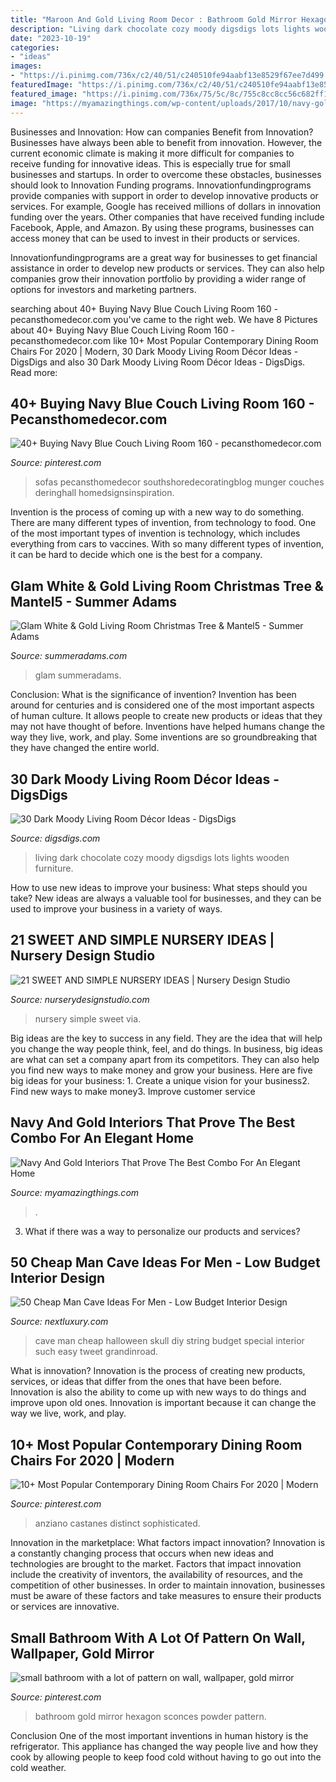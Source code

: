 ```yaml
---
title: "Maroon And Gold Living Room Decor : Bathroom Gold Mirror Hexagon Sconces Powder Pattern"
description: "Living dark chocolate cozy moody digsdigs lots lights wooden furniture"
date: "2023-10-19"
categories:
- "ideas"
images:
- "https://i.pinimg.com/736x/c2/40/51/c240510fe94aabf13e8529f67ee7d499.jpg"
featuredImage: "https://i.pinimg.com/736x/c2/40/51/c240510fe94aabf13e8529f67ee7d499.jpg"
featured_image: "https://i.pinimg.com/736x/75/5c/8c/755c8cc8cc56c682ff19bf8a3df06050.jpg"
image: "https://myamazingthings.com/wp-content/uploads/2017/10/navy-gold-interior-4-.jpg"
---
```



Businesses and Innovation: How can companies Benefit from Innovation?
Businesses have always been able to benefit from innovation. However, the current economic climate is making it more difficult for companies to receive funding for innovative ideas. This is especially true for small businesses and startups. In order to overcome these obstacles, businesses should look to Innovation Funding programs.
Innovationfundingprograms provide companies with support in order to develop innovative products or services. For example, Google has received millions of dollars in innovation funding over the years. Other companies that have received funding include Facebook, Apple, and Amazon. By using these programs, businesses can access money that can be used to invest in their products or services.

Innovationfundingprograms are a great way for businesses to get financial assistance in order to develop new products or services. They can also help companies grow their innovation portfolio by providing a wider range of options for investors and marketing partners.

	

		
searching about 40+ Buying Navy Blue Couch Living Room 160 - pecansthomedecor.com you've came to the right web. We have 8 Pictures about 40+ Buying Navy Blue Couch Living Room 160 - pecansthomedecor.com like 10+ Most Popular Contemporary Dining Room Chairs For 2020 | Modern, 30 Dark Moody Living Room Décor Ideas - DigsDigs and also 30 Dark Moody Living Room Décor Ideas - DigsDigs. Read more:
		
    
## 40+ Buying Navy Blue Couch Living Room 160 - Pecansthomedecor.com

<img loading=lazy src="https://i.pinimg.com/736x/75/5c/8c/755c8cc8cc56c682ff19bf8a3df06050.jpg" onerror="this.onerror=null;this.src='https://tse4.mm.bing.net/th?id=OIP.67xxdv2nZBGKh0eILTpnwgHaK_&amp;pid=15.1';" alt="40+ Buying Navy Blue Couch Living Room 160 - pecansthomedecor.com">

_Source: pinterest.com_

>sofas pecansthomedecor southshoredecoratingblog munger couches deringhall homedsignsinspiration. 

	

Invention is the process of coming up with a new way to do something. There are many different types of invention, from technology to food. One of the most important types of invention is technology, which includes everything from cars to vaccines. With so many different types of invention, it can be hard to decide which one is the best for a company.

    
## Glam White &amp; Gold Living Room Christmas Tree &amp; Mantel5 - Summer Adams

<img loading=lazy src="https://summeradams.com/wp-content/uploads/2019/11/Glam-White-Gold-Living-Room-Christmas-Tree-Mantel5.jpg" onerror="this.onerror=null;this.src='https://tse3.mm.bing.net/th?id=OIP.F4SBg6hZJpDPvTVykTVbXAHaLH&amp;pid=15.1';" alt="Glam White &amp; Gold Living Room Christmas Tree &amp; Mantel5 - Summer Adams">

_Source: summeradams.com_

>glam summeradams. 

	

Conclusion: What is the significance of invention?
Invention has been around for centuries and is considered one of the most important aspects of human culture. It allows people to create new products or ideas that they may not have thought of before. Inventions have helped humans change the way they live, work, and play. Some inventions are so groundbreaking that they have changed the entire world.

    
## 30 Dark Moody Living Room Décor Ideas - DigsDigs

<img loading=lazy src="https://www.digsdigs.com/photos/2016/10/20-dark-chocolate-living-room-with-metallic-accents-and-greenery.jpg" onerror="this.onerror=null;this.src='https://tse3.mm.bing.net/th?id=OIP.Y7fHraziwoPGUsYIhTXbcAHaLH&amp;pid=15.1';" alt="30 Dark Moody Living Room Décor Ideas - DigsDigs">

_Source: digsdigs.com_

>living dark chocolate cozy moody digsdigs lots lights wooden furniture. 

	

How to use new ideas to improve your business: What steps should you take?
New ideas are always a valuable tool for businesses, and they can be used to improve your business in a variety of ways.

    
## 21 SWEET AND SIMPLE NURSERY IDEAS | Nursery Design Studio

<img loading=lazy src="https://www.nurserydesignstudio.com/wp-content/uploads/2020/10/simple-nursery-ideas-17.png" onerror="this.onerror=null;this.src='https://tse2.mm.bing.net/th?id=OIP.eIW4WuJL38D_C1vnHgYWwQHaLH&amp;pid=15.1';" alt="21 SWEET AND SIMPLE NURSERY IDEAS | Nursery Design Studio">

_Source: nurserydesignstudio.com_

>nursery simple sweet via. 

	

Big ideas are the key to success in any field. They are the idea that will help you change the way people think, feel, and do things. In business, big ideas are what can set a company apart from its competitors. They can also help you find new ways to make money and grow your business. Here are five big ideas for your business: 1. Create a unique vision for your business2. Find new ways to make money3. Improve customer service
    
## Navy And Gold Interiors That Prove The Best Combo For An Elegant Home

<img loading=lazy src="https://myamazingthings.com/wp-content/uploads/2017/10/navy-gold-interior-4-.jpg" onerror="this.onerror=null;this.src='https://tse1.mm.bing.net/th?id=OIP.rJGuB-pVyBLXTbwCS1XeggHaLG&amp;pid=15.1';" alt="Navy And Gold Interiors That Prove The Best Combo For An Elegant Home">

_Source: myamazingthings.com_

>. 

	

3. What if there was a way to personalize our products and services?

    
## 50 Cheap Man Cave Ideas For Men - Low Budget Interior Design

<img loading=lazy src="http://nextluxury.com/wp-content/uploads/string-skull-wall-art-cheap-man-cave-ideas.jpg" onerror="this.onerror=null;this.src='https://tse1.mm.bing.net/th?id=OIP.8-9aKH74SXxtdjMxr9kmxAHaKm&amp;pid=15.1';" alt="50 Cheap Man Cave Ideas For Men - Low Budget Interior Design">

_Source: nextluxury.com_

>cave man cheap halloween skull diy string budget special interior such easy tweet grandinroad. 

	

What is innovation?
Innovation is the process of creating new products, services, or ideas that differ from the ones that have been before. Innovation is also the ability to come up with new ways to do things and improve upon old ones. Innovation is important because it can change the way we live, work, and play.

    
## 10+ Most Popular Contemporary Dining Room Chairs For 2020 | Modern

<img loading=lazy src="https://i.pinimg.com/736x/c2/40/51/c240510fe94aabf13e8529f67ee7d499.jpg" onerror="this.onerror=null;this.src='https://tse2.mm.bing.net/th?id=OIP.Nrhp4D0QI8ElB6Nxb6fY_wHaKa&amp;pid=15.1';" alt="10+ Most Popular Contemporary Dining Room Chairs For 2020 | Modern">

_Source: pinterest.com_

>anziano castanes distinct sophisticated. 

	

Innovation in the marketplace: What factors impact innovation?
Innovation is a constantly changing process that occurs when new ideas and technologies are brought to the market. Factors that impact innovation include the creativity of inventors, the availability of resources, and the competition of other businesses. In order to maintain innovation, businesses must be aware of these factors and take measures to ensure their products or services are innovative.

    
## Small Bathroom With A Lot Of Pattern On Wall, Wallpaper, Gold Mirror

<img loading=lazy src="https://i.pinimg.com/736x/10/2a/fe/102afe0d980ad1b7ab1b20a6929905f5--hexagon-wallpaper-wall-wallpaper.jpg" onerror="this.onerror=null;this.src='https://tse2.mm.bing.net/th?id=OIP.CcdNQ-yVUv0k7v48HJA_fQHaLT&amp;pid=15.1';" alt="small bathroom with a lot of pattern on wall, wallpaper, gold mirror">

_Source: pinterest.com_

>bathroom gold mirror hexagon sconces powder pattern. 

	

Conclusion
One of the most important inventions in human history is the refrigerator. This appliance has changed the way people live and how they cook by allowing people to keep food cold without having to go out into the cold weather.

